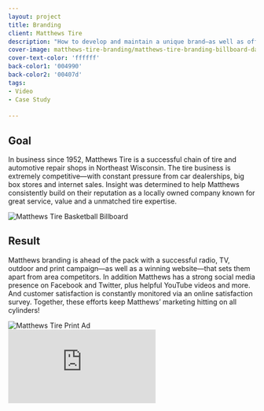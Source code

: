 ```yaml
---
layout: project
title: Branding
client: Matthews Tire
description: "How to develop and maintain a unique brand—as well as offering monthly, themed promotional print, TV, radio, social media, public relations and more—to drive traffic to an established chain of tire and auto repair shops?"
cover-image: matthews-tire-branding/matthews-tire-branding-billboard-dartboard
cover-text-color: 'ffffff'
back-color1: '004990'
back-color2: '00407d'
tags:
- Video
- Case Study

---
```


## Goal

In business since 1952, Matthews Tire is a successful chain of tire and automotive repair shops in Northeast Wisconsin. The tire business is extremely competitive—with constant pressure from car dealerships, big box stores and internet sales. Insight was determined to help Matthews consistently build on their reputation as a locally owned company known for great service, value and a unmatched tire expertise.

<div>
<img data-aos="fade-up" src="/img/projects/matthews-tire-branding/matthews-tire-branding-billboard-basketball.jpg"
alt="Matthews Tire Basketball Billboard"
srcset="
/img/projects/matthews-tire-branding/matthews-tire-branding-billboard-basketball-2400.jpg 2400w,
/img/projects/matthews-tire-branding/matthews-tire-branding-billboard-basketball-1800.jpg 1800w,
/img/projects/matthews-tire-branding/matthews-tire-branding-billboard-basketball-1200.jpg 1200w,
/img/projects/matthews-tire-branding/matthews-tire-branding-billboard-basketball-900.jpg 900w,
/img/projects/matthews-tire-branding/matthews-tire-branding-billboard-basketball-600.jpg 600w,
/img/projects/matthews-tire-branding/matthews-tire-branding-billboard-basketball-400.jpg 400w" />
</div>

<div class="spacer"></div>

## Result

Matthews branding is ahead of the pack with a successful radio, TV, outdoor and print campaign—as well as a winning website—that sets them apart from area competitors. In addition Matthews has a strong social media presence on Facebook and Twitter, plus helpful YouTube videos and more. And customer satisfaction is constantly monitored via an online satisfaction survey. Together, these efforts keep Matthews’ marketing hitting on all cylinders!

<div>
<img data-aos="fade-up" src="/img/projects/matthews-tire-branding/matthews-tire-branding-print.jpg"
alt="Matthews Tire Print Ad"
srcset="
/img/projects/matthews-tire-branding/matthews-tire-branding-print-2400.jpg 2400w,
/img/projects/matthews-tire-branding/matthews-tire-branding-print-1800.jpg 1800w,
/img/projects/matthews-tire-branding/matthews-tire-branding-print-1200.jpg 1200w,
/img/projects/matthews-tire-branding/matthews-tire-branding-print-900.jpg 900w,
/img/projects/matthews-tire-branding/matthews-tire-branding-print-600.jpg 600w,
/img/projects/matthews-tire-branding/matthews-tire-branding-print-400.jpg 400w" />
</div>

<iframe src="https://www.youtube.com/embed/FZgdQvtaN_c" frameborder="0" allowfullscreen></iframe>
